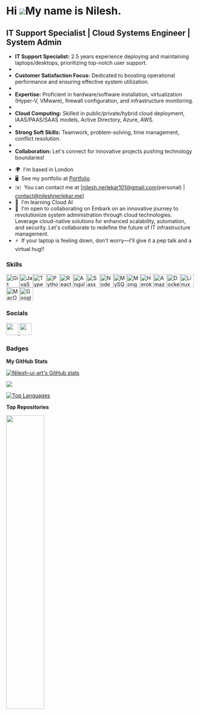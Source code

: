 Hi ![](https://user-images.githubusercontent.com/18350557/176309783-0785949b-9127-417c-8b55-ab5a4333674e.gif)My name is Nilesh.
===============================================================================================================================

IT Support Specialist | Cloud Systems Engineer | System Admin
-------------------------------------------------------------

                                                                
- **IT Support Specialist:** 2.5 years experience deploying and maintaining laptops/desktops, prioritizing top-notch user support.
- 
- **Customer Satisfaction Focus:** Dedicated to boosting operational performance and ensuring effective system utilization.
- 
- **Expertise:** Proficient in hardware/software installation, virtualization (Hyper-V, VMware), firewall configuration, and infrastructure monitoring.
- 
- **Cloud Computing:** Skilled in public/private/hybrid cloud deployment, IAAS/PAAS/SAAS models, Active Directory, Azure, AWS.
- 
- **Strong Soft Skills:** Teamwork, problem-solving, time management, conflict resolution.
- 
- **Collaboration:** Let's connect for innovative projects pushing technology boundaries!

* 🌍  I'm based in London
* 🖥️  See my portfolio at [Portfolio](http://nileshnerlekar.me)
* ✉️  You can contact me at [nilesh.nerlekar101@gmail.com(personal) | contact@nileshnerlekar.me] 
* 🧠  I'm learning Cloud AI
* 🤝  I'm open to collaborating on Embark on an innovative journey to revolutionize system administration through cloud technologies. Leverage cloud-native solutions for enhanced scalability, automation, and security. Let's collaborate to redefine the future of IT infrastructure management.
* ⚡  If your laptop is feeling down, don't worry—I'll give it a pep talk and a virtual hug!!

### Skills


<p align="left">
<a href="https://git-scm.com/" target="_blank" rel="noreferrer"><img src="https://raw.githubusercontent.com/danielcranney/readme-generator/main/public/icons/skills/git-colored.svg" width="36" height="36" alt="Git" /></a><a href="https://developer.mozilla.org/en-US/docs/Web/JavaScript" target="_blank" rel="noreferrer"><img src="https://raw.githubusercontent.com/danielcranney/readme-generator/main/public/icons/skills/javascript-colored.svg" width="36" height="36" alt="JavaScript" /></a><a href="https://www.typescriptlang.org/" target="_blank" rel="noreferrer"><img src="https://raw.githubusercontent.com/danielcranney/readme-generator/main/public/icons/skills/typescript-colored.svg" width="36" height="36" alt="TypeScript" /></a><a href="https://www.python.org/" target="_blank" rel="noreferrer"><img src="https://raw.githubusercontent.com/danielcranney/readme-generator/main/public/icons/skills/python-colored.svg" width="36" height="36" alt="Python" /></a><a href="https://reactjs.org/" target="_blank" rel="noreferrer"><img src="https://raw.githubusercontent.com/danielcranney/readme-generator/main/public/icons/skills/react-colored.svg" width="36" height="36" alt="React" /></a><a href="https://angular.io/" target="_blank" rel="noreferrer"><img src="https://raw.githubusercontent.com/danielcranney/readme-generator/main/public/icons/skills/angularjs-colored.svg" width="36" height="36" alt="Angular" /></a><a href="https://sass-lang.com/" target="_blank" rel="noreferrer"><img src="https://raw.githubusercontent.com/danielcranney/readme-generator/main/public/icons/skills/sass-colored.svg" width="36" height="36" alt="Sass" /></a><a href="https://nodejs.org/en/" target="_blank" rel="noreferrer"><img src="https://raw.githubusercontent.com/danielcranney/readme-generator/main/public/icons/skills/nodejs-colored.svg" width="36" height="36" alt="NodeJS" /></a><a href="https://www.mysql.com/" target="_blank" rel="noreferrer"><img src="https://raw.githubusercontent.com/danielcranney/readme-generator/main/public/icons/skills/mysql-colored.svg" width="36" height="36" alt="MySQL" /></a><a href="https://www.mongodb.com/" target="_blank" rel="noreferrer"><img src="https://raw.githubusercontent.com/danielcranney/readme-generator/main/public/icons/skills/mongodb-colored.svg" width="36" height="36" alt="MongoDB" /></a><a href="https://www.heroku.com/" target="_blank" rel="noreferrer"><img src="https://raw.githubusercontent.com/danielcranney/readme-generator/main/public/icons/skills/heroku-colored.svg" width="36" height="36" alt="Heroku" /></a><a href="https://aws.amazon.com" target="_blank" rel="noreferrer"><img src="https://raw.githubusercontent.com/danielcranney/readme-generator/main/public/icons/skills/aws-colored-dark.svg" width="36" height="36" alt="Amazon Web Services" /></a><a href="https://www.docker.com/" target="_blank" rel="noreferrer"><img src="https://raw.githubusercontent.com/danielcranney/readme-generator/main/public/icons/skills/docker-colored.svg" width="36" height="36" alt="Docker" /></a><a href="https://www.linux.org" target="_blank" rel="noreferrer"><img src="https://raw.githubusercontent.com/danielcranney/readme-generator/main/public/icons/skills/linux-colored.svg" width="36" height="36" alt="Linux" /></a><a href="https://apple.com" target="_blank" rel="noreferrer"><img src="https://raw.githubusercontent.com/danielcranney/readme-generator/main/public/icons/skills/macos-colored-dark.svg" width="36" height="36" alt="MacOS" /></a><a href="https://cloud.google.com/" target="_blank" rel="noreferrer"><img src="https://raw.githubusercontent.com/danielcranney/readme-generator/main/public/icons/skills/googlecloud-colored.svg" width="36" height="36" alt="Google Cloud" /></a>
</p>


### Socials

<p align="left"> <a href="https://www.github.com/Nilesh-ui-art" target="_blank" rel="noreferrer"> <picture> <source media="(prefers-color-scheme: dark)" srcset="https://raw.githubusercontent.com/danielcranney/readme-generator/main/public/icons/socials/github-dark.svg" /> <source media="(prefers-color-scheme: light)" srcset="https://raw.githubusercontent.com/danielcranney/readme-generator/main/public/icons/socials/github.svg" /> <img src="https://raw.githubusercontent.com/danielcranney/readme-generator/main/public/icons/socials/github.svg" width="32" height="32" /> </picture> </a> <a href="https://www.linkedin.com/in/nilesh-nerlekar-642a33144" target="_blank" rel="noreferrer"> <picture> <source media="(prefers-color-scheme: dark)" srcset="https://raw.githubusercontent.com/danielcranney/readme-generator/main/public/icons/socials/linkedin-dark.svg" /> <source media="(prefers-color-scheme: light)" srcset="https://raw.githubusercontent.com/danielcranney/readme-generator/main/public/icons/socials/linkedin.svg" /> <img src="https://raw.githubusercontent.com/danielcranney/readme-generator/main/public/icons/socials/linkedin.svg" width="32" height="32" /> </picture> </a></p>

### Badges

<b>My GitHub Stats</b>

<a href="http://www.github.com/Nilesh-ui-art"><img src="https://github-readme-stats.vercel.app/api?username=Nilesh-ui-art&show_icons=true&hide=&count_private=true&title_color=444e59&text_color=0f172a&icon_color=6366f1&bg_color=ffffff&hide_border=true&show_icons=true" alt="Nilesh-ui-art's GitHub stats" /></a>

<a href="http://www.github.com/Nilesh-ui-art"><img src="https://github-readme-streak-stats.herokuapp.com/?user=Nilesh-ui-art&stroke=0f172a&background=ffffff&ring=444e59&fire=444e59&currStreakNum=0f172a&currStreakLabel=444e59&sideNums=0f172a&sideLabels=0f172a&dates=0f172a&hide_border=true" /></a>

<a href="https://github.com/Nilesh-ui-art" align="left"><img src="https://github-readme-stats.vercel.app/api/top-langs/?username=Nilesh-ui-art&langs_count=10&title_color=444e59&text_color=0f172a&icon_color=6366f1&bg_color=ffffff&hide_border=true&locale=en&custom_title=Top%20%Languages" alt="Top Languages" /></a>

<b>Top Repositories</b>

<div width="100%" align="center"><a href="https://github.com/Nilesh-ui-art/Cloud-Resume" align="left"><img align="left" width="45%" src="https://github-readme-stats.vercel.app/api/pin/?username=Nilesh-ui-art&repo=Cloud-Resume&title_color=444e59&text_color=0f172a&icon_color=6366f1&bg_color=ffffff&hide_border=true&locale=en" /></a></div><br /><br /><br /><br /><br /><br /><br />
